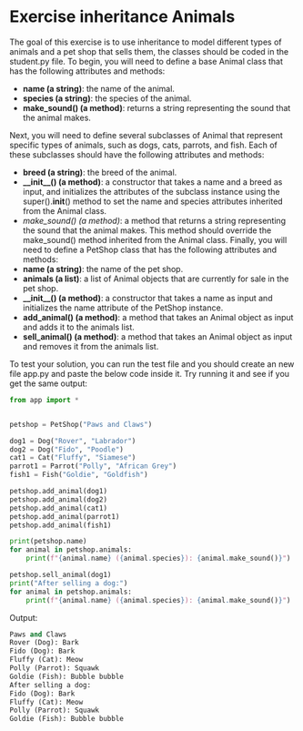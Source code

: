 # Exercise inheritance Animals
The goal of this exercise is to use inheritance to model different types of animals and a pet shop that sells them, the classes should be coded in the student.py file.
To begin, you will need to define a base Animal class that has the following attributes and methods:

- **name (a string)**: the name of the animal.
- **species (a string)**: the species of the animal.
- **make_sound() (a method)**: returns a string representing the sound that the animal makes.

Next, you will need to define several subclasses of Animal that represent specific types of animals, such as dogs, cats, parrots, and fish. Each of these subclasses should have the following attributes and methods:

- **breed (a string)**: the breed of the animal.
- **\_\_init\_\_() (a method)**: a constructor that takes a name and a breed as input, and initializes the attributes of the subclass instance using the super().__init__() method to set the name and species attributes inherited from the Animal class.
- *make_sound() (a method)*: a method that returns a string representing the sound that the animal makes. This method should override the make_sound() method inherited from the Animal class.
Finally, you will need to define a PetShop class that has the following attributes and methods:
- **name (a string)**: the name of the pet shop.
- **animals (a list)**: a list of Animal objects that are currently for sale in the pet shop.
- **\_\_init\_\_() (a method)**: a constructor that takes a name as input and initializes the name attribute of the PetShop instance.
- **add_animal() (a method)**: a method that takes an Animal object as input and adds it to the animals list.
- **sell_animal() (a method)**: a method that takes an Animal object as input and removes it from the animals list.

To test your solution, you can run the test file and you should create an new file app.py and paste the below code inside it. Try running it and see if you get the same output:
```python 
from app import *


petshop = PetShop("Paws and Claws")

dog1 = Dog("Rover", "Labrador")
dog2 = Dog("Fido", "Poodle")
cat1 = Cat("Fluffy", "Siamese")
parrot1 = Parrot("Polly", "African Grey")
fish1 = Fish("Goldie", "Goldfish")

petshop.add_animal(dog1)
petshop.add_animal(dog2)
petshop.add_animal(cat1)
petshop.add_animal(parrot1)
petshop.add_animal(fish1)

print(petshop.name)
for animal in petshop.animals:
    print(f"{animal.name} ({animal.species}): {animal.make_sound()}")

petshop.sell_animal(dog1)
print("After selling a dog:")
for animal in petshop.animals:
    print(f"{animal.name} ({animal.species}): {animal.make_sound()}")

```
Output:
```python
Paws and Claws
Rover (Dog): Bark
Fido (Dog): Bark
Fluffy (Cat): Meow
Polly (Parrot): Squawk
Goldie (Fish): Bubble bubble
After selling a dog:
Fido (Dog): Bark
Fluffy (Cat): Meow
Polly (Parrot): Squawk
Goldie (Fish): Bubble bubble
```